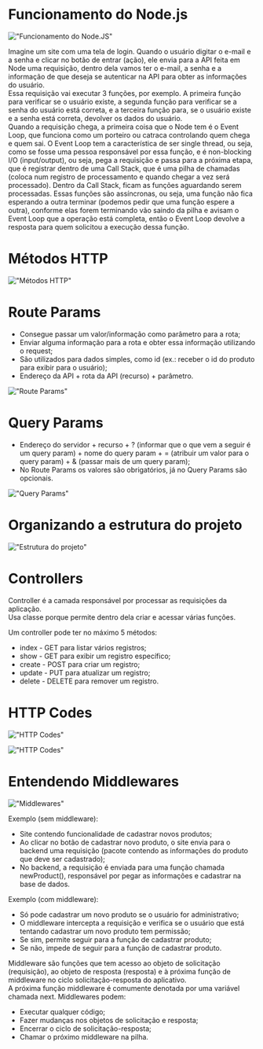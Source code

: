 # Funcionamento do Node.js

!["Funcionamento do Node.JS"](../.github/nodejs.png)

Imagine um site com uma tela de login. Quando o usuário digitar o e-mail e a senha e clicar no botão de entrar (ação), ele envia para a API feita em Node uma requisição, dentro dela vamos ter o e-mail, a senha e a informação de que deseja se autenticar na API para obter as informações do usuário. <br>
Essa requisição vai executar 3 funções, por exemplo. A primeira função para verificar se o usuário existe, a segunda função para verificar se a senha do usuário está correta, e a terceira função para, se o usuário existe e a senha está correta, devolver os dados do usuário. <br>
Quando a requisição chega, a primeira coisa que o Node tem é o Event Loop, que funciona como um porteiro ou catraca controlando quem chega e quem sai. O Event Loop tem a característica de ser single thread, ou seja, como se fosse uma pessoa responsável por essa função, e é non-blocking I/O (input/output), ou seja, pega a requisição e passa para a próxima etapa, que é registrar dentro de uma Call Stack, que é uma pilha de chamadas (coloca num registro de processamento e quando chegar a vez será processado).
Dentro da Call Stack, ficam as funções aguardando serem processadas. Essas funções são assíncronas, ou seja, uma função não fica esperando a outra terminar (podemos pedir que uma função espere a outra), conforme elas forem terminando vão saindo da pilha e avisam o Event Loop que a operação está completa, então o Event Loop devolve a resposta para quem solicitou a execução dessa função.

# Métodos HTTP

!["Métodos HTTP"](../.github/http-verbs.png)

# Route Params
- Consegue passar um valor/informação como parâmetro para a rota;
- Enviar alguma informação para a rota e obter essa informação utilizando o request;
- São utilizados para dados simples, como id (ex.: receber o id do produto para exibir para o usuário);
- Endereço da API + rota da API (recurso) + parâmetro.

!["Route Params"](../.github/route-params.png)

# Query Params
- Endereço do servidor + recurso + ? (informar que o que vem a seguir é um query param) + nome do query param + = (atribuir um valor para o query param) + & (passar mais de um query param);
- No Route Params os valores são obrigatórios, já no Query Params são opcionais.

!["Query Params"](../.github/query-params.png)

# Organizando a estrutura do projeto

!["Estrutura do projeto"](../.github/organizing-structure.png)

# Controllers

Controller é a camada responsável por processar as requisições da aplicação. <br>
Usa classe porque permite dentro dela criar e acessar várias funções.
    
Um controller pode ter no máximo 5 métodos:
* index - GET para listar vários registros;
* show - GET para exibir um registro específico;
* create - POST para criar um registro;
* update - PUT para atualizar um registro;
* delete -  DELETE para remover um registro.

# HTTP Codes

!["HTTP Codes"](../.github/http-codes-1.png)

!["HTTP Codes"](../.github/http-codes-2.png)

# Entendendo Middlewares

!["Middlewares"](../.github/middlewares.png)

Exemplo (sem middleware):
- Site contendo funcionalidade de cadastrar novos produtos;
- Ao clicar no botão de cadastrar novo produto, o site envia para o backend uma requisição (pacote contendo as informações do produto que deve ser cadastrado);
- No backend, a requisição é enviada para uma função chamada newProduct(), responsável por pegar as informações e cadastrar na base de dados.

Exemplo (com middleware):
- Só pode cadastrar um novo produto se o usuário for administrativo;
- O middleware intercepta a requisição e verifica se o usuário que está tentando cadastrar um novo produto tem permissão;
- Se sim, permite seguir para a função de cadastrar produto;
- Se não, impede de seguir para a função de cadastrar produto.

Middleware são funções que tem acesso ao objeto de solicitação (requisição), ao objeto de resposta (resposta) e à próxima função de middleware no ciclo solicitação-resposta do aplicativo. <br>
A próxima função middleware é comumente denotada por uma variável chamada next.
Middlewares podem:
- Executar qualquer código;
- Fazer mudanças nos objetos de solicitação e resposta;
- Encerrar o ciclo de solicitação-resposta;
- Chamar o próximo middleware na pilha.